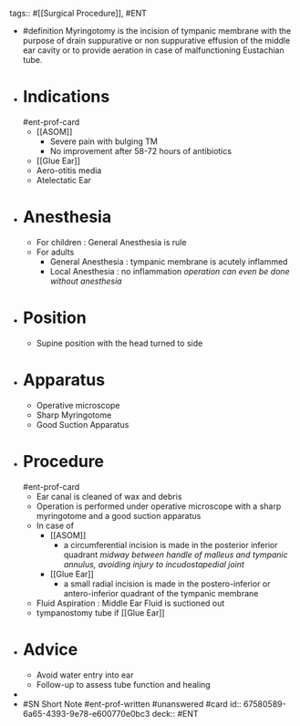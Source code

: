 tags:: #[[Surgical Procedure]], #ENT

- #definition Myringotomy is the incision of tympanic membrane with the purpose of drain suppurative or non suppurative effusion of the middle ear cavity or to provide aeration in case of malfunctioning Eustachian tube.
- # Indications
  #ent-prof-card
	- [[ASOM]]
		- Severe pain with bulging TM
		- No improvement after 58-72 hours of antibiotics
	- [[Glue Ear]]
	- Aero-otitis media
	- Atelectatic Ear
- # Anesthesia
	- For children : General Anesthesia is rule
	- For adults
		- General Anesthesia : tympanic membrane is acutely inflammed
		- Local Anesthesia : no inflammation
		  *operation can even be done without anesthesia*
- # Position
	- Supine position with the head turned to side
- # Apparatus
	- Operative microscope
	- Sharp Myringotome
	- Good Suction Apparatus
- # Procedure
  #ent-prof-card
	- Ear canal is cleaned of wax and debris
	- Operation is performed under operative microscope with a sharp myringotome and a good suction apparatus
	- In case of
		- [[ASOM]]
			- a circumferential incision is made in the posterior inferior quadrant
			  *midway between handle of malleus and tympanic annulus, avoiding injury to incudostapedial joint*
		- [[Glue Ear]]
			- a small radial incision is made in the postero-inferior or antero-inferior quadrant of the tympanic membrane
	- Fluid Aspiration : Middle Ear Fluid is suctioned out
	- tympanostomy tube if [[Glue Ear]]
- # Advice
	- Avoid water entry into ear
	- Follow-up to assess tube function and healing
-
- #SN Short Note #ent-prof-written #unanswered #card
  id:: 67580589-6a65-4393-9e78-e600770e0bc3
  deck:: #ENT